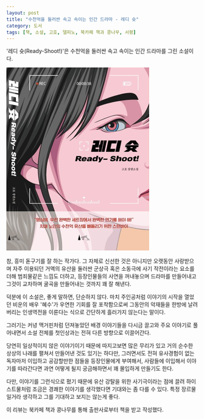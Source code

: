 ```yaml
---
layout: post
title: "수천억을 둘러싼 속고 속이는 인간 드라마 - 레디 슛"
category: 도서
tags: [책, 소설, 고호, 델피노, 북카페 책과 콩나무, 서평]
---
```


'레디 슛(Ready-Shoot!)'은
수천억을 둘러싼 속고 속이는 인간 드라마를 그린 소설이다.

![표지](/images/book/ready-shoot-book.jpg)

참, 흥미 돋구기를 잘 하는 작가다.
그 자체로 신선한 것은 아니지만 오랫동안 사랑받으며 자주 이용되던
거액의 유산을 둘러싼 군상극 혹은 소동극에
사기 작전이라는 요소를 더해 범죄물같은 느낌도 더하고,
등장인물들의 사연을 꺼내놓으며 드라마를 만들어내고
그것이 교차하며 굴곡을 만들어내는 것까지 꽤 잘 해낸다.

덕분에 이 소설은, 좋게 말하면, 단순하지 않다.
마치 주인공처럼 이야기의 시작을 열었던 비운의 배우 '혜수'가
우연한 기회를 잘 포착함으로써
그동안의 악재들을 한방에 날려버리는 인생역전을 이룬다는 식으로
간단하게 흘러가지 않는다는 말이다.

그러기는 커녕 맥거핀처럼 던져놓았던 배경 이야기들을 다시금 끌고와 주요 이야기로 풀어내면서
소설 전체를 첫인상과는 전혀 다른 방향으로 이끌어간다.

당연히 일상적이지 않은 이야기이기 때문에 따지고보면 많은 무리가 있고
거의 순수한 상상의 나래를 펼쳐서 만들어낸 것도 있기는 하다만,
그러면서도 전혀 유사경험이 없는 독자마저 이입하고 공감할만한 점들을 등장인물에게 부여해서,
사람들에 이입해서 이야기를 따라간다면
과연 어떻게 될지 궁금해하면서 꽤 몰입하게 만들기도 한다.

다만, 이야기를 그런식으로 폈기 때문에
유산 강탈을 위한 사기극이라는 점에 끌려
하이스트물처럼 조금은 경쾌한 이야기를 생각했다면
기대와는 좀 다를 수 있다.
특정 장르물일거라 생각하고 그를 기대하고 보지는 않는게 좋다.



<div class="im im-info">
이 리뷰는 북카페 책과 콩나무를 통해 출판사로부터 책을 받고 작성했다.
</div>
